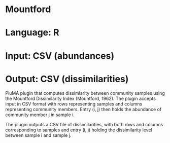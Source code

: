 # Mountford
# Language: R
# Input: CSV (abundances)
# Output: CSV (dissimilarities)

PluMA plugin that computes dissimlarity between community samples using the Mountford Dissimilarity Index (Mountford, 1962).
The plugin accepts input in CSV format with rows representing samples and columns representing community members.
Entry (i, j) then holds the abundance of community member j in sample i.

The plugin outputs a CSV file of dissimilarities, with both rows and columns corresponding to samples and entry (i, j)
holding the dissimilarity level between sample i and sample j.
